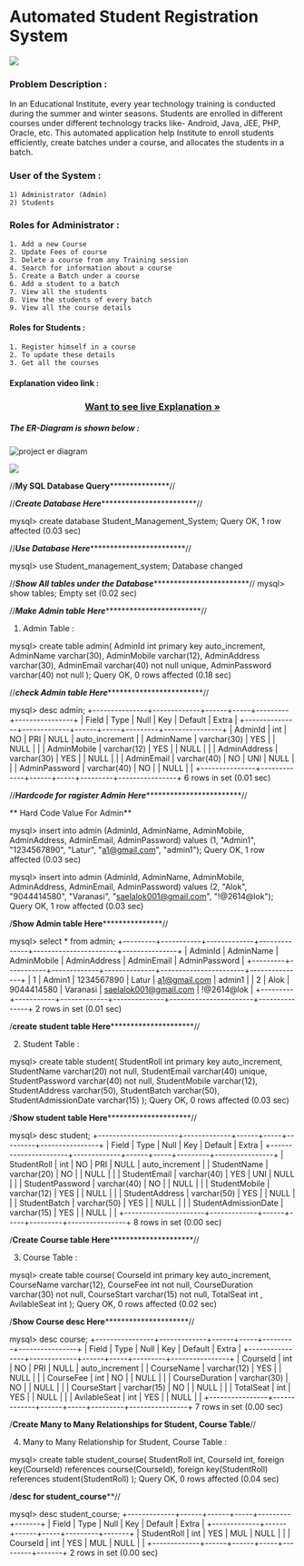 # Automated Student Registration System

<img src="https://www.shutterstock.com/image-vector/vector-horizontal-banner-concept-learning-260nw-689761090.jpg">

### Problem Description :
<p> In an Educational Institute, every year technology training is conducted during the summer and winter seasons. Students are enrolled in different courses under different technology tracks like- Android, Java, JEE, PHP, Oracle, etc. This automated application help Institute to enroll students efficiently, create batches under a course, and allocates the students in a batch. </p>

### User of the System :
```
1) Administrator (Admin)
2) Students
```

### Roles for Administrator :
```
1. Add a new Course 
2. Update Fees of course
3. Delete a course from any Training session
4. Search for information about a course
5. Create a Batch under a course
6. Add a student to a batch
7. View all the students
8. View the students of every batch
9. View all the course details
```

#### Roles for Students  :
```
1. Register himself in a course  
2. To update these details
3. Get all the courses
```
#### Explanation video link :
 <h3 align="center"><a href="https://drive.google.com/file/d/1iIdLZccGGYRsuusu9bvhrbZAcDJkF6c7/view?usp=sharing"><strong>Want to see live Explanation »</strong></a></h3>

 <h5>The ER-Diagram is shown below :</h5>

![project er diagram]("https://drive.google.com/file/d/1KCfN5p7kg6sLKjK3GhiCWDt7VaxqrXAY/view?usp=sharing")

<img src="https://www.shutterstock.com/image-photo/close-photo-computer-screen-sql-structured-2169190253">

//**************************************************My SQL Database Query*****************************************************************//

//***************************************************************Create Database Here***************************************************************************************//

mysql> create database Student_Management_System;
Query OK, 1 row affected (0.03 sec)

//***************************************************************Use Database Here***************************************************************************************//

mysql> use Student_management_system;
Database changed

//***************************************************************Show All tables under the Database***************************************************************************************//
mysql> show tables;
Empty set (0.02 sec)


//***************************************************************Make Admin table Here***************************************************************************************//
1) Admin Table : 

mysql> create table admin(
        AdminId int primary key auto_increment,
         AdminName varchar(30),
         AdminMobile varchar(12),
         AdminAddress varchar(30),
         AdminEmail varchar(40) not null unique,
         AdminPassword varchar(40) not null
     );
Query OK, 0 rows affected (0.18 sec)

//***************************************************************check Admin table Here***************************************************************************************//

mysql> desc admin;
+---------------+-------------+------+-----+---------+----------------+
| Field         | Type        | Null | Key | Default | Extra          |
+---------------+-------------+------+-----+---------+----------------+
| AdminId       | int         | NO   | PRI | NULL    | auto_increment |
| AdminName     | varchar(30) | YES  |     | NULL    |                |
| AdminMobile   | varchar(12) | YES  |     | NULL    |                |
| AdminAddress  | varchar(30) | YES  |     | NULL    |                |
| AdminEmail    | varchar(40) | NO   | UNI | NULL    |                |
| AdminPassword | varchar(40) | NO   |     | NULL    |                |
+---------------+-------------+------+-----+---------+----------------+
6 rows in set (0.01 sec)

//***************************************************************Hardcode for ragister Admin Here***************************************************************************************//

** Hard Code Value For Admin**

mysql> insert into admin (AdminId, AdminName, AdminMobile, AdminAddress, AdminEmail, AdminPassword) values
(1, "Admin1", "1234567890", "Latur", "a1@gmail.com", "admin1");
Query OK, 1 row affected (0.03 sec)

mysql> insert into admin (AdminId, AdminName, AdminMobile, AdminAddress, AdminEmail, AdminPassword) values
(2, "Alok", "9044414580", "Varanasi", "saelalok001@gmail.com", "!@2614@lok");
Query OK, 1 row affected (0.03 sec)


/************************************************************************Show Admin table Here***************************************************************************************//

mysql> select * from admin;
+---------+-----------+-------------+--------------+-----------------------+---------------+
| AdminId | AdminName | AdminMobile | AdminAddress | AdminEmail            | AdminPassword |
+---------+-----------+-------------+--------------+-----------------------+---------------+
|       1 | Admin1    | 1234567890  | Latur        | a1@gmail.com          | admin1        |
|       2 | Alok      | 9044414580  | Varanasi     | saelalok001@gmail.com | !@2614@lok    |
+---------+-----------+-------------+--------------+-----------------------+---------------+
2 rows in set (0.01 sec)

/******************************************************************create student  table Here***************************************************************************************//

2) Student Table :

mysql> create table student(
        StudentRoll int primary key auto_increment,
         StudentName varchar(20) not null,
         StudentEmail varchar(40) unique,
         StudentPassword varchar(40) not null,
         StudentMobile varchar(12),
         StudentAddress varchar(50),
         StudentBatch varchar(50),
         StudentAdmissionDate varchar(15)
     );
Query OK, 0 rows affected (0.03 sec)

/******************************************************************Show  student  table Here***************************************************************************************//

mysql> desc student;
+----------------------+-------------+------+-----+---------+----------------+
| Field                | Type        | Null | Key | Default | Extra          |
+----------------------+-------------+------+-----+---------+----------------+
| StudentRoll          | int         | NO   | PRI | NULL    | auto_increment |
| StudentName          | varchar(20) | NO   |     | NULL    |                |
| StudentEmail         | varchar(40) | YES  | UNI | NULL    |                |
| StudentPassword      | varchar(40) | NO   |     | NULL    |                |
| StudentMobile        | varchar(12) | YES  |     | NULL    |                |
| StudentAddress       | varchar(50) | YES  |     | NULL    |                |
| StudentBatch         | varchar(50) | YES  |     | NULL    |                |
| StudentAdmissionDate | varchar(15) | YES  |     | NULL    |                |
+----------------------+-------------+------+-----+---------+----------------+
8 rows in set (0.00 sec)

/******************************************************************Create Course  table Here***************************************************************************************//

3) Course Table : 

mysql> create table course(
        CourseId int primary key auto_increment,
        CourseName varchar(12),
        CourseFee int not null,
        CourseDuration varchar(30) not null,
        CourseStart varchar(15) not null,
         TotalSeat  int ,
          AvilableSeat int
        );
Query OK, 0 rows affected (0.02 sec)

/******************************************************************Show  Course desc  Here***************************************************************************************//

mysql> desc course;
+----------------+-------------+------+-----+---------+----------------+
| Field          | Type        | Null | Key | Default | Extra          |
+----------------+-------------+------+-----+---------+----------------+
| CourseId       | int         | NO   | PRI | NULL    | auto_increment |
| CourseName     | varchar(12) | YES  |     | NULL    |                |
| CourseFee      | int         | NO   |     | NULL    |                |
| CourseDuration | varchar(30) | NO   |     | NULL    |                |
| CourseStart    | varchar(15) | NO   |     | NULL    |                |
| TotalSeat      | int         | YES  |     | NULL    |                |
| AvilableSeat   | int         | YES  |     | NULL    |                |
+----------------+-------------+------+-----+---------+----------------+
7 rows in set (0.00 sec)

/******************************************************Create Many to Many Relationships for Student, Course Table******************************************************//



4) Many to Many Relationship for Student, Course Table :

mysql> create table student_course(
        StudentRoll int,
        CourseId int,
         foreign key(CourseId) references course(CourseId),
         foreign key(StudentRoll) references student(StudentRoll)
     );
Query OK, 0 rows affected (0.04 sec)

/**************************************************************************desc for  student_course****************************************************************************//


mysql> desc student_course;
+-------------+------+------+-----+---------+-------+
| Field       | Type | Null | Key | Default | Extra |
+-------------+------+------+-----+---------+-------+
| StudentRoll | int  | YES  | MUL | NULL    |       |
| CourseId    | int  | YES  | MUL | NULL    |       |
+-------------+------+------+-----+---------+-------+
2 rows in set (0.00 sec)

